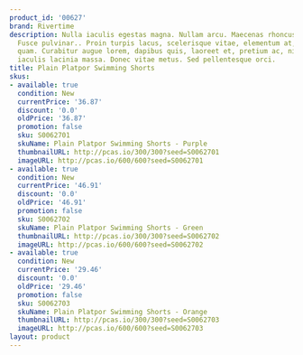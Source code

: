 ```yaml
---
product_id: '00627'
brand: Rivertime
description: Nulla iaculis egestas magna. Nullam arcu. Maecenas rhoncus arcu at arcu.
  Fusce pulvinar.. Proin turpis lacus, scelerisque vitae, elementum at, lobortis ac,
  quam. Curabitur augue lorem, dapibus quis, laoreet et, pretium ac, nisi. Integer
  iaculis lacinia massa. Donec vitae metus. Sed pellentesque orci.
title: Plain Platpor Swimming Shorts
skus:
- available: true
  condition: New
  currentPrice: '36.87'
  discount: '0.0'
  oldPrice: '36.87'
  promotion: false
  sku: S0062701
  skuName: Plain Platpor Swimming Shorts - Purple
  thumbnailURL: http://pcas.io/300/300?seed=S0062701
  imageURL: http://pcas.io/600/600?seed=S0062701
- available: true
  condition: New
  currentPrice: '46.91'
  discount: '0.0'
  oldPrice: '46.91'
  promotion: false
  sku: S0062702
  skuName: Plain Platpor Swimming Shorts - Green
  thumbnailURL: http://pcas.io/300/300?seed=S0062702
  imageURL: http://pcas.io/600/600?seed=S0062702
- available: true
  condition: New
  currentPrice: '29.46'
  discount: '0.0'
  oldPrice: '29.46'
  promotion: false
  sku: S0062703
  skuName: Plain Platpor Swimming Shorts - Orange
  thumbnailURL: http://pcas.io/300/300?seed=S0062703
  imageURL: http://pcas.io/600/600?seed=S0062703
layout: product
---
```

